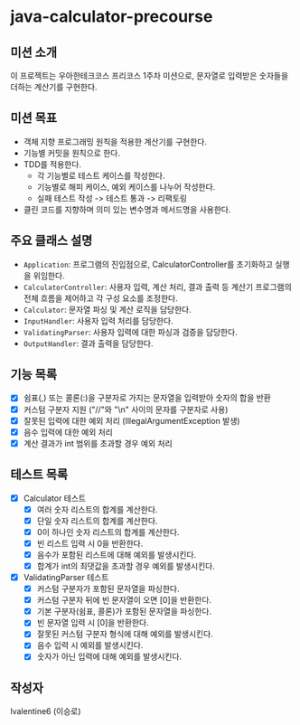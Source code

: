 # java-calculator-precourse

## 미션 소개

이 프로젝트는 우아한테크코스 프리코스 1주차 미션으로, 문자열로 입력받은 숫자들을 더하는 계산기를 구현한다.

## 미션 목표

- 객체 지향 프로그래밍 원칙을 적용한 계산기를 구현한다.
- 기능별 커밋을 원칙으로 한다.
- TDD를 적용한다.
    - 각 기능별로 테스트 케이스를 작성한다.
    - 기능별로 해피 케이스, 예외 케이스를 나누어 작성한다.
    - 실패 테스트 작성 -> 테스트 통과 -> 리팩토링
- 클린 코드를 지향하며 의미 있는 변수명과 메서드명을 사용한다.

## 주요 클래스 설명

- `Application`: 프로그램의 진입점으로, CalculatorController를 초기화하고 실행을 위임한다.
- `CalculatorController`: 사용자 입력, 계산 처리, 결과 출력 등 계산기 프로그램의 전체 흐름을 제어하고 각 구성 요소를 조정한다.
- `Calculator`: 문자열 파싱 및 계산 로직을 담당한다.
- `InputHandler`: 사용자 입력 처리를 담당한다.
- `ValidatingParser`: 사용자 입력에 대한 파싱과 검증을 담당한다.
- `OutputHandler`: 결과 출력을 담당한다.

## 기능 목록

- [x] 쉼표(,) 또는 콜론(:)을 구분자로 가지는 문자열을 입력받아 숫자의 합을 반환
- [x] 커스텀 구분자 지원 ("//"와 "\n" 사이의 문자를 구분자로 사용)
- [x] 잘못된 입력에 대한 예외 처리 (IllegalArgumentException 발생)
- [x] 음수 입력에 대한 예외 처리
- [x] 계산 결과가 int 범위를 초과할 경우 예외 처리

## 테스트 목록

- [x] Calculator 테스트
    - [x] 여러 숫자 리스트의 합계를 계산한다.
    - [x] 단일 숫자 리스트의 합계를 계산한다.
    - [x] 0이 하나인 숫자 리스트의 합계를 계산한다.
    - [x] 빈 리스트 입력 시 0을 반환한다.
    - [x] 음수가 포함된 리스트에 대해 예외를 발생시킨다.
    - [x] 합계가 int의 최댓값을 초과할 경우 예외를 발생시킨다.

- [x] ValidatingParser 테스트
    - [x] 커스텀 구분자가 포함된 문자열을 파싱한다.
    - [x] 커스텀 구분자 뒤에 빈 문자열이 오면 [0]을 반환한다.
    - [x] 기본 구분자(쉼표, 콜론)가 포함된 문자열을 파싱한다.
    - [x] 빈 문자열 입력 시 [0]을 반환한다.
    - [x] 잘못된 커스텀 구분자 형식에 대해 예외를 발생시킨다.
    - [x] 음수 입력 시 예외를 발생시킨다.
    - [x] 숫자가 아닌 입력에 대해 예외를 발생시킨다.

## 작성자

lvalentine6 (이승로)
